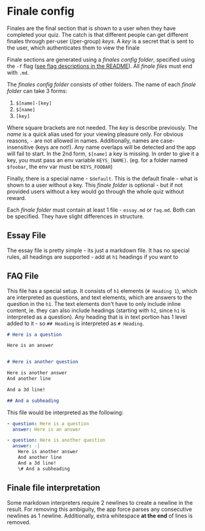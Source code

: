 # Finale config

Finales are the final section that is shown to a user when they have completed your quiz. The catch is that different people can get different finales through per-user (/per-group) *keys*. A *key* is a secret that is sent to the user, which authenticates them to view the finale

Finale sections are generated using a *finales config folder*, specified using the `-f` flag ([see flag descriptions in the README](../README.md#flags)). All *finale files* must end with `.md`.

The *finales config folder* consists of other folders. The name of each *finale folder* can take 3 forms:

1. `$[name]-[key]`
2. `$[name]`
3. `[key]`

Where square brackets are not needed. The *key* is describe previously. The *name* is a quick alias used for your viewing pleasure only. For obvious reasons, `-` are not allowed in names. Additionally, names are case-insensitive (keys are not!). Any name overlaps will be detected and the app will fail to start.
In the 2nd form, `$[name]` a key is missing. In order to give it a key, you must pass an env variable `KEYS_[NAME]`. (eg. for a folder named `$foobar`, the env var must be `KEYS_FOOBAR`)

Finally, there is a special name - `$default`. This is the default finale - what is shown to a user without a key. This *finale folder* is optional - but if not provided users without a key would go through the whole quiz without reward.

Each *finale folder* must contain at least 1 file - `essay.md` or `faq.md`. Both can be specified. They have slight differences in structure.

## Essay File

The essay file is pretty simple - its just a markdown file. It has no special rules, all headings are supported - add at `h1` headings if you want to

## FAQ File

This file has a special setup. It consists of `h1` elements (`# Heading 1`), which are interpreted as questions, and text elements, which are answers to the question in the `h1`. The text elements don't have to only include inline content, ie. they can also include headings (starting with `h2`, since `h1` is interpreted as a question). Any heading that is in text portion has 1 level added to it - so `## Heading` is interpreted as `# Heading`.

```md
# Here is a question

Here is an answer


# Here is another question

Here is another answer
And another line

And a 3d line!

## And a subheading
```

This file would be interpreted as the following:

```yaml
- question: Here is a question
  answer: Here is an answer

- question: Here is another question
  answer: -|
    Here is another answer
    And another line
    And a 3d line!
    \# And a subheading
```

## Finale file interpretation

Some markdown interpreters require 2 newlines to create a newline in the result. For removing this ambiguity, the app force parses any consecutive newlines as 1 newline. Additionally, extra whitespace **at the end** of lines is removed.
